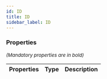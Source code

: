 ```yaml
---
id: ID
title: ID
sidebar_label: ID
---
```




### Properties

<font size="2"><i>(Mandatory properties are in bold)</i></font>

| Properties | Type | Description |
| --------- | ---- | ----------- |
